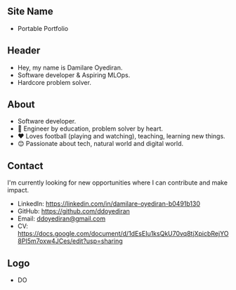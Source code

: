 ## Site Name
- Portable Portfolio

## Header
- Hey, my name is Damilare Oyediran.
- Software developer & Aspiring MLOps.
- Hardcore problem solver.

## About
- Software developer.
- 💼 Engineer by education, problem solver by heart.
- ❤️ Loves football (playing and watching), teaching, learning new things.
- 😊 Passionate about tech, natural world and digital world.

## Contact
I'm currently looking for new opportunities where I can contribute and make impact.
- LinkedIn: https://linkedin.com/in/damilare-oyediran-b0491b130
- GitHub: https://github.com/ddoyediran
- Email: ddoyediran@gmail.com
- CV: https://docs.google.com/document/d/1dEsEIu1ksQkU70vq8tjXpicbRejYO8PI5m7oxw4JCes/edit?usp=sharing

## Logo
- DO
